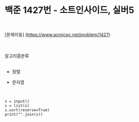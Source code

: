 # 백준 1427번 - 소트인사이드, 실버5
<br>

[문제이동] (https://www.acmicpc.net/problem/1427)

<br><br>
알고리즘분류
<br><br>
* 정렬<br>

* 문자열

<br>

```
s = input()
s = list(s)
s.sort(reverse=True)
print("".join(s))
```
